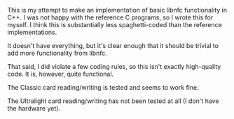 This is my attempt to make an implementation of basic libnfc functionality in C++. I was not happy with the reference C programs, so I wrote this for myself. I think this is substantially less spaghetti-coded than the reference implementations.

It doesn't have everything, but it's clear enough that it should be trivial to add more functionality from libnfc.

That said, I did violate a few coding rules, so this isn't exactly high-quality code. It is, however, quite functional.

The Classic card reading/writing is tested and seems to work fine.

The Ultralight card reading/writing has not been tested at all (I don't have the hardware yet). 